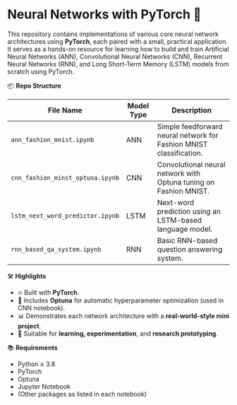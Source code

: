 # Neural Networks with PyTorch 🚀

This repository contains implementations of various core neural network architectures using **PyTorch**, each paired with a small, practical application. It serves as a hands-on resource for learning how to build and train Artificial Neural Networks (ANN), Convolutional Neural Networks (CNN), Recurrent Neural Networks (RNN), and Long Short-Term Memory (LSTM) models from scratch using PyTorch.

📦 **Repo Structure**

| File Name                          | Model Type | Description                                           |
|-----------------------------------|------------|-------------------------------------------------------|
| `ann_fashion_mnist.ipynb`         | ANN        | Simple feedforward neural network for Fashion MNIST classification. |
| `cnn_fashion_minst_optuna.ipynb`  | CNN        | Convolutional neural network with Optuna tuning on Fashion MNIST. |
| `lstm_next_word_predictor.ipynb`  | LSTM       | Next-word prediction using an LSTM-based language model. |
| `rnn_based_qa_system.ipynb`       | RNN        | Basic RNN-based question answering system.            |

🛠 **Highlights**
- 🔥 Built with **PyTorch**.
- 🎯 Includes **Optuna** for automatic hyperparameter optimization (used in CNN notebook).
- 📊 Demonstrates each network architecture with a **real-world-style mini project**.
- 🧪 Suitable for **learning, experimentation**, and **research prototyping**.

📚 **Requirements**
- Python ≥ 3.8  
- PyTorch  
- Optuna  
- Jupyter Notebook  
- (Other packages as listed in each notebook)



